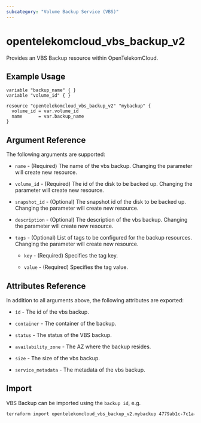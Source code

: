 ```yaml
---
subcategory: "Volume Backup Service (VBS)"
---
```


# opentelekomcloud_vbs_backup_v2

Provides an VBS Backup resource within OpenTelekomCloud.

## Example Usage

```hcl
variable "backup_name" { }
variable "volume_id" { }

resource "opentelekomcloud_vbs_backup_v2" "mybackup" {
  volume_id = var.volume_id
  name      = var.backup_name
}
```

## Argument Reference

The following arguments are supported:

* `name` - (Required) The name of the vbs backup. Changing the parameter will create new resource.

* `volume_id` - (Required) The id of the disk to be backed up. Changing the parameter will create new resource.

* `snapshot_id` - (Optional) The snapshot id of the disk to be backed up. Changing the parameter will create new resource.

* `description` - (Optional) The description of the vbs backup. Changing the parameter will create new resource.

* `tags` - (Optional) List of tags to be configured for the backup resources. Changing the parameter will create new resource.

  * `key` - (Required) Specifies the tag key.

  * `value` - (Required) Specifies the tag value.

## Attributes Reference

In addition to all arguments above, the following attributes are exported:

* `id` - The id of the vbs backup.

* `container` - The container of the backup.

* `status` - The status of the VBS backup.

* `availability_zone` - The AZ where the backup resides.

* `size` - The size of the vbs backup.

* `service_metadata` - The metadata of the vbs backup.

## Import

VBS Backup can be imported using the `backup id`, e.g.

```sh
terraform import opentelekomcloud_vbs_backup_v2.mybackup 4779ab1c-7c1a-44b1-a02e-93dfc361b32d
```
